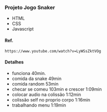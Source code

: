### Projeto Jogo Snaker
* HTML
* CSS
* Javascript

#### Ref.
``` 1h e 35min
https://www.youtube.com/watch?v=LyWSsZktVOg
```

#### Detalhes
* funciona 40min.
* comida da snake 49min
* comida random 53min
* checar se comeu 103min e crescer 1:09min
* colocar audio na colissão 1:12min
* colissão self no proprio corpo 1:16min
* trabalhando menu 1:19min